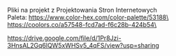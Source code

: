 Pliki na projekt z Projektowania Stron Internetowych\
Paleta: https://www.color-hex.com/color-palette/53188\
https://coolors.co/a57548-fcd7ad-f6c28b-424b54\

https://drive.google.com/file/d/1Pr8Jzi-3HnsAL2Gq6lQW5xWHSv5_4qFS/view?usp=sharing

